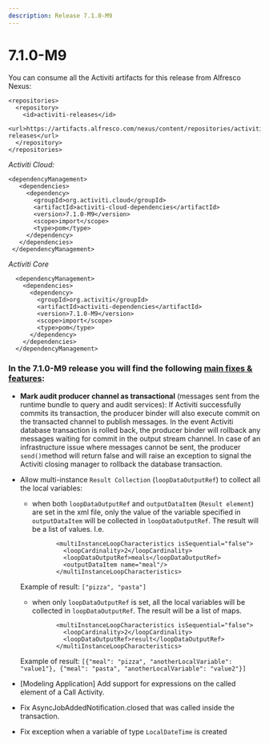 ```yaml
---
description: Release 7.1.0-M9
---
```


# 7.1.0-M9

You can consume all the Activiti artifacts for this release from Alfresco Nexus:

```markup
<repositories>
  <repository>
    <id>activiti-releases</id>
    <url>https://artifacts.alfresco.com/nexus/content/repositories/activiti-releases</url>
  </repository>
</repositories>
```

_Activiti Cloud:_

```markup
<dependencyManagement>
   <dependencies>
     <dependency>
       <groupId>org.activiti.cloud</groupId>
       <artifactId>activiti-cloud-dependencies</artifactId>
       <version>7.1.0-M9</version>
       <scope>import</scope>
       <type>pom</type>
     </dependency>
   </dependencies>
 </dependencyManagement>
```

_Activiti Core_

```markup
  <dependencyManagement>
    <dependencies>
      <dependency>
        <groupId>org.activiti</groupId>
        <artifactId>activiti-dependencies</artifactId>
        <version>7.1.0-M9</version>
        <scope>import</scope>
        <type>pom</type>
      </dependency>
    </dependencies>
  </dependencyManagement>
```

### In the 7.1.0-M9 release you will find the following [main fixes & features](https://github.com/Activiti/Activiti/milestone/33?closed=1):

* **Mark audit producer channel as transactional** \(messages sent from the runtime bundle to query and audit services\): If Activiti successfully commits its transaction, the producer binder will also execute commit on the transacted channel to publish messages. In the event Activiti database transaction is rolled back, the producer binder will rollback any messages waiting for commit in the output stream channel. In case of an infrastructure issue where messages cannot be sent, the producer `send()`method will return false and will raise an exception to signal the Activiti closing manager to rollback the database transaction.
* Allow multi-instance `Result Collection` \(`loopDataOutputRef`\) to collect all the local variables:

  * when both `loopDataOutputRef` and `outputDataItem` \(`Result element`\) are set in the xml file, only the value of the variable specified in `outputDataItem` will be collected in `loopDataOutputRef`. The result will be a list of values. I.e.

  ```text
            <multiInstanceLoopCharacteristics isSequential="false">
              <loopCardinality>2</loopCardinality>
              <loopDataOutputRef>meals</loopDataOutputRef>
              <outputDataItem name="meal"/>
            </multiInstanceLoopCharacteristics>
  ```

  Example of result: `["pizza", "pasta"]`

  * when only `loopDataOutputRef` is set, all the local variables will be collected in `loopDataOutputRef`. The result will be a list of maps.

  ```text
            <multiInstanceLoopCharacteristics isSequential="false">
              <loopCardinality>2</loopCardinality>
              <loopDataOutputRef>result</loopDataOutputRef>
            </multiInstanceLoopCharacteristics>
  ```

  Example of result: `[{"meal": "pizza", "anotherLocalVariable": "value1"}, {"meal": "pasta", "anotherLocalVariable": "value2"}]`

* \[Modeling Application\] Add support for expressions on the called element of a Call Activity.
* Fix AsyncJobAddedNotification.closed that was called inside the transaction.
* Fix exception when a variable of type `LocalDateTime` is created

